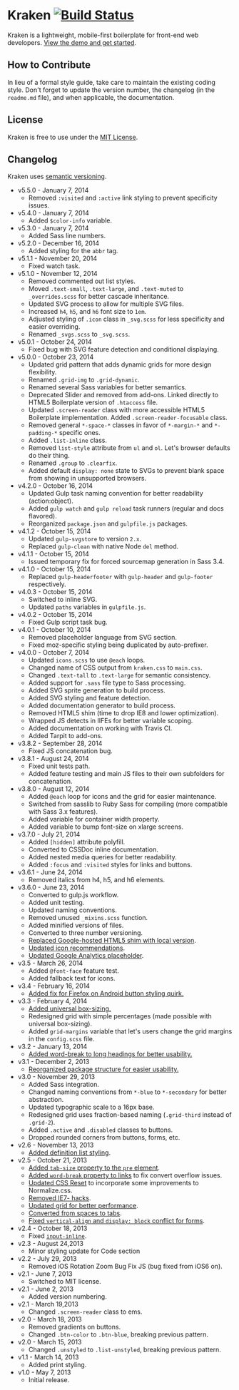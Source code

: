 # Kraken [![Build Status](https://travis-ci.org/cferdinandi/kraken.svg)](https://travis-ci.org/cferdinandi/kraken)
Kraken is a lightweight, mobile-first boilerplate for front-end web developers. [View the demo and get started](http://cferdinandi.github.com/kraken/).


## How to Contribute

In lieu of a formal style guide, take care to maintain the existing coding style. Don't forget to update the version number, the changelog (in the `readme.md` file), and when applicable, the documentation.


## License

Kraken is free to use under the [MIT License](http://gomakethings.com/mit/).


## Changelog

Kraken uses [semantic versioning](http://semver.org/).

* v5.5.0 - January 7, 2014
	* Removed `:visited` and `:active` link styling to prevent specificity issues.
* v5.4.0 - January 7, 2014
	* Added `$color-info` variable.
* v5.3.0 - January 7, 2014
	* Added Sass line numbers.
* v5.2.0 - December 16, 2014
	* Added styling for the `abbr` tag.
* v5.1.1 - November 20, 2014
	* Fixed watch task.
* v5.1.0 - November 12, 2014
	* Removed commented out list styles.
	* Moved `.text-small`, `.text-large`, and `.text-muted` to `_overrides.scss` for better cascade inheritance.
	* Updated SVG process to allow for multiple SVG files.
	* Increased `h4`, `h5`, and `h6` font size to `1em`.
	* Adjusted styling of `.icon` class in `_svg.scss` for less specificity and easier overriding.
	* Renamed `_svgs.scss` to `_svg.scss`.
* v5.0.1 - October 24, 2014
	* Fixed bug with SVG feature detection and conditional displaying.
* v5.0.0 - October 23, 2014
	* Updated grid pattern that adds dynamic grids for more design flexibility.
	* Renamed `.grid-img` to `.grid-dynamic`.
	* Renamed several Sass variables for better semantics.
	* Deprecated Slider and removed from add-ons. Linked directly to HTML5 Boilerplate version of `.htaccess` file.
	* Updated `.screen-reader` class with more accessible HTML5 Boilerplate implementation. Added `.screen-reader-focusable` class.
	* Removed general `*-space-*` classes in favor of `*-margin-*` and `*-padding-*` specific ones.
	* Added `.list-inline` class.
	* Removed `list-style` attribute from `ul` and `ol`. Let's browser defaults do their thing.
	* Renamed `.group` to `.clearfix`.
	* Added default `display: none` state to SVGs to prevent blank space from showing in unsupported browsers.
* v4.2.0 - October 16, 2014
	* Updated Gulp task naming convention for better readability (action:object).
	* Added `gulp watch` and `gulp reload` task runners (regular and docs flavored).
	* Reorganized `package.json` and `gulpfile.js` packages.
* v4.1.2 - October 15, 2014
	* Updated `gulp-svgstore` to version `2.x`.
	* Replaced `gulp-clean` with native Node `del` method.
* v4.1.1 - October 15, 2014
	* Issued temporary fix for forced sourcemap generation in Sass 3.4.
* v4.1.0 - October 15, 2014
	* Replaced `gulp-headerfooter` with `gulp-header` and `gulp-footer` respectively.
* v4.0.3 - October 15, 2014
	* Switched to inline SVG.
	* Updated `paths` variables in  `gulpfile.js`.
* v4.0.2 - October 15, 2014
	* Fixed Gulp script task bug.
* v4.0.1 - October 10, 2014
	* Removed placeholder language from SVG section.
	* Fixed moz-specific styling being duplicated by auto-prefixer.
* v4.0.0 - October 7, 2014
	* Updated `icons.scss` to use `@each` loops.
	* Changed name of CSS output from `kraken.css` to `main.css`.
	* Changed `.text-tall` to `.text-large` for semantic consistency.
	* Added support for `.sass` file type to Sass processing.
	* Added SVG sprite generation to build process.
	* Added SVG styling and feature detection.
	* Added documentation generator to build process.
	* Removed HTML5 shim (time to drop IE8 and lower optimization).
	* Wrapped JS detects in IIFEs for better variable scoping.
	* Added documentation on working with Travis CI.
	* Added Tarpit to add-ons.
* v3.8.2 - September 28, 2014
	* Fixed JS concatenation bug.
* v3.8.1 - August 24, 2014
	* Fixed unit tests path.
	* Added feature testing and main JS files to their own subfolders for concatenation.
* v3.8.0 - August 12, 2014
	* Added `@each` loop for icons and the grid for easier maintenance.
	* Switched from sasslib to Ruby Sass for compiling (more compatible with Sass 3.x features).
	* Added variable for container width property.
	* Added variable to bump font-size on xlarge screens.
* v3.7.0 - July 21, 2014
	* Added `[hidden]` attribute polyfill.
	* Converted to CSSDoc inline documentation.
	* Added nested media queries for better readability.
	* Added `:focus` and `:visited` styles for links and buttons.
* v3.6.1 - June 24, 2014
	* Removed italics from h4, h5, and h6 elements.
* v3.6.0 - June 23, 2014
	* Converted to gulp.js workflow.
	* Added unit testing.
	* Updated naming conventions.
	* Removed unused `_mixins.scss` function.
	* Added minified versions of files.
	* Converted to three number versioning.
	* [Replaced Google-hosted HTML5 shim with local version](https://github.com/cferdinandi/kraken/issues/60).
	* [Updated icon recommendations](https://github.com/cferdinandi/kraken/issues/59).
	* [Updated Google Analytics placeholder](https://github.com/cferdinandi/kraken/issues/66).
* v3.5 - March 26, 2014
	* Added `@font-face` feature test.
	* Added fallback text for icons.
* v3.4 - February 16, 2014
	* [Added fix for Firefox on Android button styling quirk.](https://github.com/cferdinandi/kraken/pull/36)
* v3.3 - February 4, 2014
	* [Added universal box-sizing.](https://github.com/cferdinandi/kraken/issues/32)
	* Redesigned grid with simple percentages (made possible with universal box-sizing).
	* Added `grid-margins` variable that let's users change the grid margins in the `config.scss` file.
* v3.2 - January 13, 2014
	* [Added word-break to long headings for better usability.](https://github.com/cferdinandi/kraken/issues/27)
* v3.1 - December 2, 2013
	* [Reorganized package structure for easier usability.](https://github.com/cferdinandi/kraken/issues/21)
* v3.0 - November 29, 2013
	* Added Sass integration.
	* Changed naming conventions from `*-blue` to `*-secondary` for better abstraction.
	* Updated typographic scale to a 16px base.
	* Redesigned grid uses fraction-based naming (`.grid-third` instead of  `.grid-2`).
	* Added `.active` and `.disabled` classes to buttons.
	* Dropped rounded corners from buttons, forms, etc.
* v2.6 - November 13, 2013
	* [Added definition list styling](https://github.com/cferdinandi/kraken/issues/14).
* v2.5 - October 21, 2013
	* [Added `tab-size` property to the `pre` element](https://github.com/cferdinandi/kraken/issues/12).
	* [Added `word-break` property to links](https://github.com/cferdinandi/kraken/issues/5) to fix convert overflow issues.
	* [Updated CSS Reset](https://github.com/cferdinandi/kraken/issues/8) to incorporate some improvements to Normalize.css.
	* [Removed IE7- hacks](https://github.com/cferdinandi/kraken/issues/7).
	* [Updated grid for better performance](https://github.com/cferdinandi/kraken/issues/9).
	* [Converted from spaces to tabs](https://github.com/cferdinandi/kraken/issues/11).
	* [Fixed `vertical-align` and `display: block` conflict for forms](https://github.com/cferdinandi/kraken/issues/13).
* v2.4 - October 18, 2013
	* Fixed [`input-inline`](https://github.com/cferdinandi/kraken/issues/6).
* v2.3 - August 24,2013
	* Minor styling update for Code section
* v2.2 - July 29, 2013
	* Removed iOS Rotation Zoom Bug Fix JS (bug fixed from iOS6 on).
* v2.1 - June 7, 2013
	* Switched to MIT license.
* v2.1 - June 2, 2013
	* Added version numbering.
* v2.1 - March 19,2013
	* Changed `.screen-reader` class to ems.
* v2.0 - March 18, 2013
	* Removed gradients on buttons.
	* Changed `.btn-color` to `.btn-blue`, breaking previous pattern.
* v2.0 - March 15, 2013
	* Changed `.unstyled` to `.list-unstyled`, breaking previous pattern.
* v1.1 - March 14, 2013
	* Added print styling.
* v1.0 - May 7, 2013
	* Initial release.